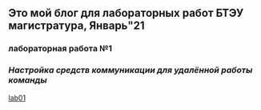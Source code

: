 ## Это мой блог для лабораторных работ БТЭУ магистратура, Январь"21

### лабораторная работа №1
### *Настройка средств коммуникации для удалённой работы команды*

[lab01](lab01)
